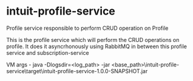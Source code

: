 # intuit-profile-service
Profile service responsible to perform CRUD operation on Profile

This is the profile service which will perform the CRUD operations on profile.
It does it asyncrhonously using RabbitMQ in between this profile service and subscription-service

VM args -
java -Dlogsdir=<log_path> -jar <base_path>\intuit-profile-service\target\intuit-profile-service-1.0.0-SNAPSHOT.jar
